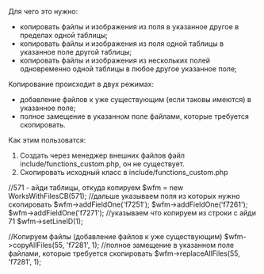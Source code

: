Для чего это нужно:

<ul>
	<li>копировать файлы и изображения из поля в указанное другое в пределах одной таблицы;</li>
	<li>копировать файлы и изображения из поля одной таблицы в указанное поле другой таблицы;</li>
	<li>копировать файлы и изображения из нескольких полей одновременно одной таблицы в любое другое указанное поле;</li>
</ul>
Копирование происходит в двух режимах:
<ul>
	<li>добавление файлов к уже существующим (если таковы имеются) в указанное поле;</li>
	<li>полное замещение в указанном поле файлами, которые требуется скопировать.</li>
</ul>

Как этим пользоватся:

<ol>
	<li>Создать через менеджер внешних файлов файл include/functions_custom.php, он не существует.</li>
	<li>Скопировать исходный класс в include/functions_custom.php</li>
</ol>

<p>
//571 - айди таблицы, откуда копируем
$wfm = new WorksWithFilesCB(571);
//дальше указываем поля из которых нужно скопировать
$wfm->addFieldOne('f7251'); 
$wfm->addFieldOne('f7261');
$wfm->addFieldOne('f7271');
//указываем что копируем из строки с айди 71
$wfm->setLineID(1);

//Копируем файлы (добавление файлов к уже существующим)
$wfm->copyAllFiles(55, 'f7281', 1);
//полное замещение в указанном поле файлами, которые требуется скопировать
$wfm->replaceAllFiles(55, 'f7281', 1);
</p>
